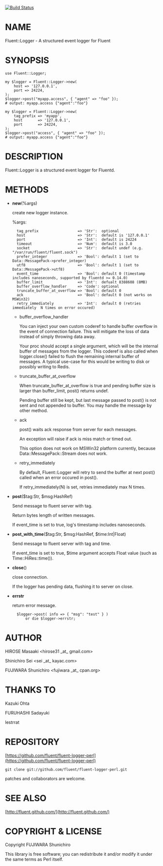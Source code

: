 [![Build Status](https://travis-ci.org/fluent/fluent-logger-perl.svg?branch=master)](https://travis-ci.org/fluent/fluent-logger-perl)
# NAME

Fluent::Logger - A structured event logger for Fluent

# SYNOPSIS

    use Fluent::Logger;
    
    my $logger = Fluent::Logger->new(
        host => '127.0.0.1',
        port => 24224,
    );
    $logger->post("myapp.access", { "agent" => "foo" });
    # output: myapp.access {"agent":"foo"}
    
    my $logger = Fluent::Logger->new(
        tag_prefix => 'myapp',
        host       => '127.0.0.1',
        port       => 24224,
    );
    $logger->post("access", { "agent" => "foo" });
    # output: myapp.access {"agent":"foo"}

# DESCRIPTION

Fluent::Logger is a structured event logger for Fluentd.

# METHODS

- **new**(%args)

    create new logger instance.

    %args:

        tag_prefix                  => 'Str':  optional
        host                        => 'Str':  default is '127.0.0.1'
        port                        => 'Int':  default is 24224
        timeout                     => 'Num':  default is 3.0
        socket                      => 'Str':  default undef (e.g. "/var/run/fluent/fluent.sock")
        prefer_integer              => 'Bool': default 1 (set to Data::MessagePack->prefer_integer)
        utf8                        => 'Bool': default 1 (set to Data::MessagePack->utf8)
        event_time                  => 'Bool': default 0 (timestamp includes nanoseconds, supported by fluentd >= 0.14.0)
        buffer_limit                => 'Int':  defualt 8388608 (8MB)
        buffer_overflow_handler     => 'Code': optional
        truncate_buffer_at_overflow => 'Bool': default 0
        ack                         => 'Bool': default 0 (not works on MSWin32)
        retry_immediately           => 'Int':  default 0 (retries immediately  N times on error occured)

    - buffer\_overflow\_handler

        You can inject your own custom coderef to handle buffer overflow in the event of connection failure.
        This will mitigate the loss of data instead of simply throwing data away.

        Your proc should accept a single argument, which will be the internal buffer of messages from the logger.
        This coderef is also called when logger.close() failed to flush the remaining internal buffer of messages.
        A typical use-case for this would be writing to disk or possibly writing to Redis.

    - truncate\_buffer\_at\_overflow

        When truncate\_buffer\_at\_overflow is true and pending buffer size is larger than buffer\_limit, post() returns undef.

        Pending buffer still be kept, but last message passed to post() is not sent and not appended to buffer. You may handle the message by other method.

    - ack

        post() waits ack response from server for each messages.

        An exception will raise if ack is miss match or timed out.

        This option does not work on MSWin32 platform currently, because Data::MessagePack::Stream does not work.

    - retry\_immediately

        By default, Fluent::Logger will retry to send the buffer at next post() called when an error occured in post().

        If retry\_immediately(N) is set, retries immediately max N times.

- **post**($tag:Str, $msg:HashRef)

    Send message to fluent server with tag.

    Return bytes length of written messages.

    If event\_time is set to true, log's timestamp includes nanoseconds.

- **post\_with\_time**($tag:Str, $msg:HashRef, $time:Int|Float)

    Send message to fluent server with tag and time.

    If event\_time is set to true, $time argument accepts Float value (such as Time::HiRes::time()).

- **close**()

    close connection.

    If the logger has pending data, flushing it to server on close.

- **errstr**

    return error message.

        $logger->post( info => { "msg": "test" } )
            or die $logger->errstr;

# AUTHOR

HIROSE Masaaki &lt;hirose31 \_at\_ gmail.com>

Shinichiro Sei &lt;sei \_at\_ kayac.com>

FUJIWARA Shunichiro &lt;fujiwara \_at\_ cpan.org>

# THANKS TO

Kazuki Ohta

FURUHASHI Sadayuki

lestrrat

# REPOSITORY

[https://github.com/fluent/fluent-logger-perl](https://github.com/fluent/fluent-logger-perl)

    git clone git://github.com/fluent/fluent-logger-perl.git

patches and collaborators are welcome.

# SEE ALSO

[http://fluent.github.com/](http://fluent.github.com/)

# COPYRIGHT & LICENSE

Copyright FUJIWARA Shunichiro

This library is free software; you can redistribute it and/or modify
it under the same terms as Perl itself.
